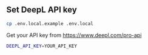 ## Set DeepL API key

```bash
cp .env.local.example .env.local
```

Get your API key from https://www.deepl.com/pro-api


```bash
DEEPL_API_KEY=YOUR_API_KEY
```
